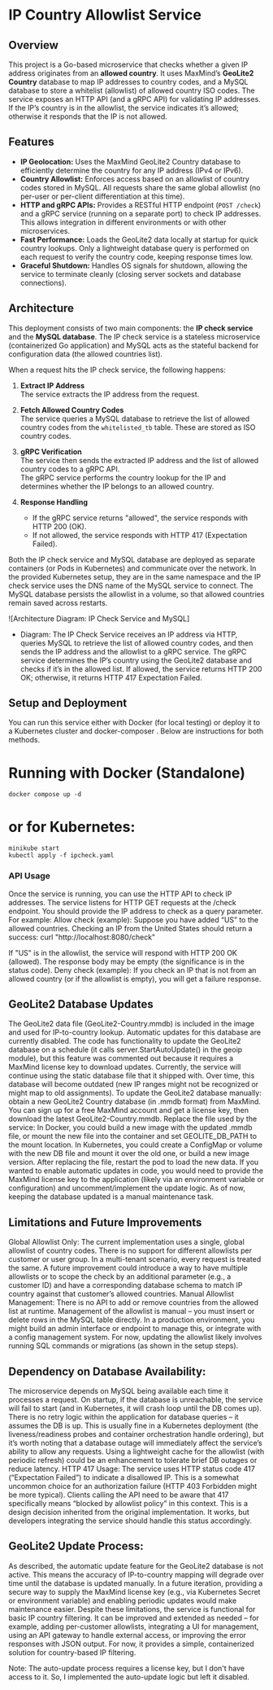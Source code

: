 # IP Country Allowlist Service

## Overview

This project is a Go-based microservice that checks whether a given IP address originates from an **allowed country**. It uses MaxMind’s **GeoLite2 Country** database to map IP addresses to country codes, and a MySQL database to store a whitelist (allowlist) of allowed country ISO codes. The service exposes an HTTP API (and a gRPC API) for validating IP addresses. If the IP’s country is in the allowlist, the service indicates it’s allowed; otherwise it responds that the IP is not allowed.

## Features

- **IP Geolocation:** Uses the MaxMind GeoLite2 Country database to efficiently determine the country for any IP address (IPv4 or IPv6).
- **Country Allowlist:** Enforces access based on an allowlist of country codes stored in MySQL. All requests share the same global allowlist (no per-user or per-client differentiation at this time).
- **HTTP and gRPC APIs:** Provides a RESTful HTTP endpoint (`POST /check`) and a gRPC service (running on a separate port) to check IP addresses. This allows integration in different environments or with other microservices.
- **Fast Performance:** Loads the GeoLite2 data locally at startup for quick country lookups. Only a lightweight database query is performed on each request to verify the country code, keeping response times low.
- **Graceful Shutdown:** Handles OS signals for shutdown, allowing the service to terminate cleanly (closing server sockets and database connections).

## Architecture

This deployment consists of two main components: the **IP check service** and the **MySQL database**. The IP check service is a stateless microservice (containerized Go application) and MySQL acts as the stateful backend for configuration data (the allowed countries list).

When a request hits the IP check service, the following happens:

1. **Extract IP Address**  
   The service extracts the IP address from the request.

2. **Fetch Allowed Country Codes**  
   The service queries a MySQL database to retrieve the list of allowed country codes from the `whitelisted_tb` table. These are stored as ISO country codes.

3. **gRPC Verification**  
   The service then sends the extracted IP address and the list of allowed country codes to a gRPC API.  
   The gRPC service performs the country lookup for the IP and determines whether the IP belongs to an allowed country.

4. **Response Handling**
   - If the gRPC service returns "allowed", the service responds with HTTP 200 (OK).
   - If not allowed, the service responds with HTTP 417 (Expectation Failed).

Both the IP check service and MySQL database are deployed as separate containers (or Pods in Kubernetes) and communicate over the network. In the provided Kubernetes setup, they are in the same namespace and the IP check service uses the DNS name of the MySQL service to connect. The MySQL database persists the allowlist in a volume, so that allowed countries remain saved across restarts.

![Architecture Diagram: IP Check Service and MySQL]

- Diagram:
  The IP Check Service receives an IP address via HTTP, queries MySQL to retrieve the list of allowed country codes, and then sends the IP address and the allowlist to a gRPC service. The gRPC service determines the IP’s country using the GeoLite2 database and checks if it’s in the allowed list. If allowed, the service returns HTTP 200 OK; otherwise, it returns HTTP 417 Expectation Failed.

## Setup and Deployment

You can run this service either with Docker (for local testing) or deploy it to a Kubernetes cluster and docker-composer . Below are instructions for both methods.

# Running with Docker (Standalone)

```
docker compose up -d
```

# or for Kubernetes:

```
minikube start
kubectl apply -f ipcheck.yaml
```

### API Usage

Once the service is running, you can use the HTTP API to check IP addresses. The service listens for HTTP GET requests at the /check endpoint. You should provide the IP address to check as a query parameter. For example:
Allow check (example): Suppose you have added “US” to the allowed countries. Checking an IP from the United States should return a success:
curl "http://localhost:8080/check"

If "US" is in the allowlist, the service will respond with HTTP 200 OK (allowed). The response body may be empty (the significance is in the status code).
Deny check (example): If you check an IP that is not from an allowed country (or if the allowlist is empty), you will get a failure response.

## GeoLite2 Database Updates

The GeoLite2 data file (GeoLite2-Country.mmdb) is included in the image and used for IP-to-country lookup. Automatic updates for this database are currently disabled. The code has functionality to update the GeoLite2 database on a schedule (it calls server.StartAutoUpdate() in the geoip module), but this feature was commented out because it requires a MaxMind license key to download updates. Currently, the service will continue using the static database file that it shipped with. Over time, this database will become outdated (new IP ranges might not be recognized or might map to old assignments). To update the GeoLite2 database manually: obtain a new GeoLite2 Country database (in .mmdb format) from MaxMind. You can sign up for a free MaxMind account and get a license key, then download the latest GeoLite2-Country.mmdb. Replace the file used by the service:
In Docker, you could build a new image with the updated .mmdb file, or mount the new file into the container and set GEOLITE_DB_PATH to the mount location.
In Kubernetes, you could create a ConfigMap or volume with the new DB file and mount it over the old one, or build a new image version. After replacing the file, restart the pod to load the new data.
If you wanted to enable automatic updates in code, you would need to provide the MaxMind license key to the application (likely via an environment variable or configuration) and uncomment/implement the update logic. As of now, keeping the database updated is a manual maintenance task.

## Limitations and Future Improvements

Global Allowlist Only: The current implementation uses a single, global allowlist of country codes. There is no support for different allowlists per customer or user group. In a multi-tenant scenario, every request is treated the same. A future improvement could introduce a way to have multiple allowlists or to scope the check by an additional parameter (e.g., a customer ID) and have a corresponding database schema to match IP country against that customer’s allowed countries.
Manual Allowlist Management: There is no API to add or remove countries from the allowed list at runtime. Management of the allowlist is manual – you must insert or delete rows in the MySQL table directly. In a production environment, you might build an admin interface or endpoint to manage this, or integrate with a config management system. For now, updating the allowlist likely involves running SQL commands or migrations (as shown in the setup steps).

## Dependency on Database Availability:

The microservice depends on MySQL being available each time it processes a request. On startup, if the database is unreachable, the service will fail to start (and in Kubernetes, it will crash loop until the DB comes up). There is no retry logic within the application for database queries – it assumes the DB is up. This is usually fine in a Kubernetes deployment (the liveness/readiness probes and container orchestration handle ordering), but it’s worth noting that a database outage will immediately affect the service’s ability to allow any requests. Using a lightweight cache for the allowlist (with periodic refresh) could be an enhancement to tolerate brief DB outages or reduce latency.
HTTP 417 Usage: The service uses HTTP status code 417 (“Expectation Failed”) to indicate a disallowed IP. This is a somewhat uncommon choice for an authorization failure (HTTP 403 Forbidden might be more typical). Clients calling the API need to be aware that 417 specifically means “blocked by allowlist policy” in this context. This is a design decision inherited from the original implementation. It works, but developers integrating the service should handle this status accordingly.

## GeoLite2 Update Process:

As described, the automatic update feature for the GeoLite2 database is not active. This means the accuracy of IP-to-country mapping will degrade over time until the database is updated manually. In a future iteration, providing a secure way to supply the MaxMind license key (e.g., via Kubernetes Secret or environment variable) and enabling periodic updates would make maintenance easier.
Despite these limitations, the service is functional for basic IP country filtering. It can be improved and extended as needed – for example, adding per-customer allowlists, integrating a UI for management, using an API gateway to handle external access, or improving the error responses with JSON output. For now, it provides a simple, containerized solution for country-based IP filtering.

Note: The auto-update process requires a license key, but I don't have access to it. So, I implemented the auto-update logic but left it disabled.

